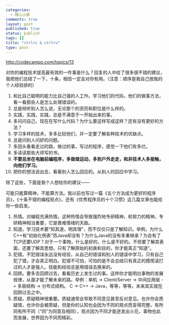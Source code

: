 ```yaml
--- 
categories: 
  - 随心小感
comments: true
layout: post
published: true
status: publish
tags: []
title: "ctrl+c & ctrl+v"
type: post
---
```

<a href="http://codecampo.com/topics/13">http://codecampo.com/topics/13</a>

对你的编程技术提高最有效的一件事是什么？回复的人中给了很多很不错的建议，我把他们总结了一下，十条，相信一定会对你有用。（注意：顺序是我自己按我的个人经验排的）
<ol>
<li>和比自己聪明的能力比自己强的人工作。学习他们的代码，他们的做事方法，看一看那些人是怎么处理错误的。</li>
	<li>总是倾听别人怎么说，无论那个的资历和职位是什么样的。</li>
	<li>实践，实践，实践，总是不满意于一开始出来的事。</li>
	<li>多问问自己，现在在写什么代码？为什么要这样写成这样？还有没有更好的方法？</li>
	<li>学习多样的技术，多多比较他们，并一定要了解各种技术的优缺点。</li>
	<li>总是问别人问好的问题。</li>
	<li>多回头看看走过的路，做过的事，写过的程序，感觉一下他们有多烂。</li>
	<li>多读读那些大师写的书。</li>
	<li><strong>不要总坐在电脑前编程序，多做做运动，多到户外走走，和非技术人多接触，向他们学习。</strong></li>
	<li>把你的想法说出去，看看别人怎么回应的。从别人的回应中学习。</li>
</ol>
除了这些，下面是我个人想给你的建议——

可能只能算精神，不能算方法。我以前也写过一篇《五个方法成为更好的程序员》，《十条不错的编程观点》，还有《优秀程序员的十个习惯》这几篇文章也能给你一些启发。
<ol>
<li>热情。对编程充满热情。这种热情会导致强烈地专研精神，和努力的精神。专研精神相当重要，它是畏难情绪的天敌。</li>
	<li>知道。学习技术要“知其道，明其理”，而不仅仅只是了解知识。举例，为什么C++有“初始化例表”而Java却没有？为什么Java的没有多重继承？为会有了TCP还要UDP？对于一个事物，什么是好的，什么是不好的。不但要了解其表面，还要了解其思想。只有了解原始的初衷和目的，你才能真正“知道”。</li>
	<li>犯错。不犯错误永远没有经验，从自己的错误和别人的错误中学习，只有自己犯了错，才会真正明白。犯错不可怕，可怕的是不会总结只有真正的摸爬滚打过的人才是强人。技能和经验总是用错误去换来的。</li>
	<li>回顾。要多去回顾过去，看看历史上发生过的事。这样你才能明白事物的发展规律，从面才能了解未来的路。举例：单机
-> Client/Server -> 中间应用层 -> 多层结构 -> 分布式结构。 C -> C++ ->
Java，等等，等等。未来其实就在回顾过去之中。</li>
	<li>质疑。质疑精神很重要。质疑通常会导致不同意见甚至反对意见。也许你会质疑错，也许你会被质疑，但是你的认知也会因为不同的观点而变得完整。有所同有所不同（“同”为同意及相同），观点因为不同才能迸发出火花，事物也此而发展，世界因为不同而精彩。</li>
</ol>

